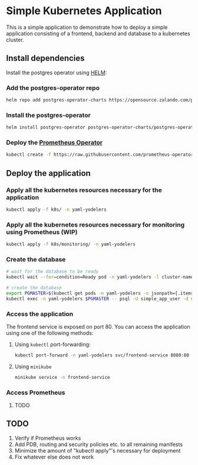 # Simple Kubernetes Application

This is a simple application to demonstrate how to deploy a simple application consisting of a frontend, backend and database to a kubernetes cluster.

## Install dependencies

Install the postgres operator using [HELM](https://helm.sh/docs/intro/install/):

### Add the postgres-operator repo

```sh
helm repo add postgres-operator-charts https://opensource.zalando.com/postgres-operator/charts/postgres-operator
```

### Install the postgres-operator

```sh
helm install postgres-operator postgres-operator-charts/postgres-operator -f postgres-operator-values.yaml -n yaml-yodelers --create-namespace
```

### Deploy the [Prometheus Operator](https://github.com/prometheus-operator/prometheus-operator?tab=readme-ov-file#quickstart)

```sh
kubectl create -f https://raw.githubusercontent.com/prometheus-operator/prometheus-operator/master/bundle.yaml -n yaml-yodelers
```

## Deploy the application

### Apply all the kubernetes resources necessary for the application

```sh
kubectl apply -f k8s/ -n yaml-yodelers
```

### Apply all the kubernetes resources necessary for monitoring using Prometheus (WIP)

```sh
kubectl apply -f k8s/monitoring/ -n yaml-yodelers
```

### Create the database

```sh
# wait for the database to be ready                                                                                                               󱃾 minikube
kubectl wait --for=condition=Ready pod -n yaml-yodelers -l cluster-name=simple-app-db

# create the database
export PGMASTER=$(kubectl get pods -n yaml-yodelers -o jsonpath={.items..metadata.name} -l application=spilo,cluster-name=simple-app-db -n yaml-yodelers)
kubectl exec -n yaml-yodelers $PGMASTER -- psql -U simple_app_user -d simple_app -c "$(cat setup-db.sql)"
```

### Access the application

The frontend service is exposed on port 80. You can access the application using one of the following methods:

1.  Using `kubectl` port-forwarding:

    ```sh
    kubectl port-forward -n yaml-yodelers svc/frontend-service 8080:80
    ```

2.  Using `minikube`

    ```sh
    minikube service -n frontend-service
    ```

### Access Prometheus
1.  TODO


## TODO
1. Verify if Prometheus works
2. Add PDB, routing and security policies etc. to all remaining manifests
3. Minimize the amount of "kubectl apply"'s necessary for deployment
4. Fix whatever else does not work  


